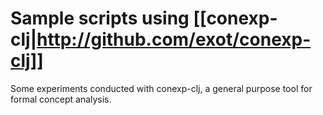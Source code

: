 # Sample scripts using [[conexp-clj|http://github.com/exot/conexp-clj]]

Some experiments conducted with conexp-clj, a general purpose tool for formal concept
analysis.
